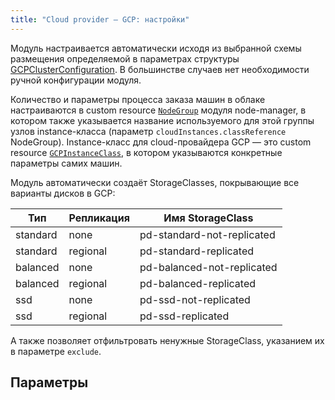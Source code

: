 ```yaml
---
title: "Cloud provider — GCP: настройки"
---
```


Модуль настраивается автоматически исходя из выбранной схемы размещения определяемой в параметрах структуры [GCPClusterConfiguration](cluster_configuration.html). В большинстве случаев нет необходимости ручной конфигурации модуля.

Количество и параметры процесса заказа машин в облаке настраиваются в custom resource [`NodeGroup`](../../modules/040-node-manager/cr.html#nodegroup) модуля node-manager, в котором также указывается название используемого для этой группы узлов instance-класса (параметр `cloudInstances.classReference` NodeGroup).  Instance-класс для cloud-провайдера GCP — это custom resource [`GCPInstanceClass`](cr.html#gcpinstanceclass), в котором указываются конкретные параметры самих машин.

Модуль автоматически создаёт StorageClasses, покрывающие все варианты дисков в GCP:

| Тип | Репликация | Имя StorageClass |
|---|---|---|
| standard | none | pd-standard-not-replicated |
| standard | regional | pd-standard-replicated |
| balanced | none | pd-balanced-not-replicated |
| balanced | regional | pd-balanced-replicated |
| ssd | none | pd-ssd-not-replicated |
| ssd | regional | pd-ssd-replicated |

А также позволяет отфильтровать ненужные StorageClass, указанием их в параметре `exclude`.

## Параметры

<!-- SCHEMA -->
